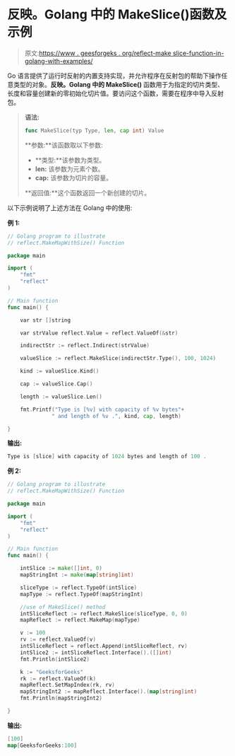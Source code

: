 # 反映。Golang 中的 MakeSlice()函数及示例

> 原文:[https://www . geesforgeks . org/reflect-make slice-function-in-golang-with-examples/](https://www.geeksforgeeks.org/reflect-makeslice-function-in-golang-with-examples/)

Go 语言提供了运行时反射的内置支持实现，并允许程序在反射包的帮助下操作任意类型的对象。**反映。Golang 中的 MakeSlice()** 函数用于为指定的切片类型、长度和容量创建新的零初始化切片值。要访问这个函数，需要在程序中导入反射包。

> **语法:**
> 
> ```go
> func MakeSlice(typ Type, len, cap int) Value
> 
> ```
> 
> **参数:**该函数取以下参数:
> 
> *   **类型:**该参数为类型。
> *   **len:** 该参数为元素个数。
> *   **cap:** 该参数为切片的容量。
> 
> **返回值:**这个函数返回一个新创建的切片。

以下示例说明了上述方法在 Golang 中的使用:

**例 1:**

```go
// Golang program to illustrate
// reflect.MakeMapWithSize() Function

package main

import (
    "fmt"
    "reflect"
)

// Main function
func main() {

    var str []string 

    var strValue reflect.Value = reflect.ValueOf(&str)

    indirectStr := reflect.Indirect(strValue)

    valueSlice := reflect.MakeSlice(indirectStr.Type(), 100, 1024) 

    kind := valueSlice.Kind()

    cap := valueSlice.Cap()

    length := valueSlice.Len()

    fmt.Printf("Type is [%v] with capacity of %v bytes"+
              " and length of %v .", kind, cap, length)

}
```

**输出:**

```go
Type is [slice] with capacity of 1024 bytes and length of 100 .

```

**例 2:**

```go
// Golang program to illustrate
// reflect.MakeMapWithSize() Function

package main

import (
    "fmt"
    "reflect"
)

// Main function
func main() {

    intSlice := make([]int, 0)
    mapStringInt := make(map[string]int)

    sliceType := reflect.TypeOf(intSlice)
    mapType := reflect.TypeOf(mapStringInt)

    //use of MakeSlice() method
    intSliceReflect := reflect.MakeSlice(sliceType, 0, 0)
    mapReflect := reflect.MakeMap(mapType)

    v := 100
    rv := reflect.ValueOf(v)
    intSliceReflect = reflect.Append(intSliceReflect, rv)
    intSlice2 := intSliceReflect.Interface().([]int)
    fmt.Println(intSlice2)

    k := "GeeksforGeeks"
    rk := reflect.ValueOf(k)
    mapReflect.SetMapIndex(rk, rv)
    mapStringInt2 := mapReflect.Interface().(map[string]int)
    fmt.Println(mapStringInt2)

}
```

**输出:**

```go
[100]
map[GeeksforGeeks:100]

```